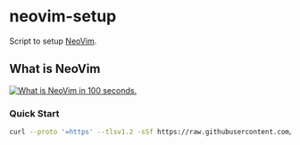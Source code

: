 # neovim-setup

Script to setup [NeoVim](https://neovim.io/).

## What is NeoVim

[![What is NeoVim in 100 seconds.](https://i.ytimg.com/vi/c4OyfL5o7DU/hqdefault.jpg)](https://youtu.be/c4OyfL5o7DU)

### Quick Start

```bash
curl --proto '=https' --tlsv1.2 -sSf https://raw.githubusercontent.com/linux-terminal-setup/neovim-setup/main/setup.sh | bash
```
